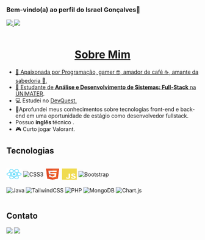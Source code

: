 ### Bem-vindo(a) ao perfil do Israel Gonçalves👋

<div>
   <a href="https://github.com/devemdobro">
   <img height="180em" src="https://github-readme-stats.vercel.app/api?username=israelkg&show_icons=true&theme=tokyonight&include_all_commits=true&count_private=true"/>
   <img height="180em" src="https://github-readme-stats.vercel.app/api/top-langs/?username=israelkg&layout=compact&langs_count=6&theme=tokyonight"/>
</div><br>

<h1 align="center"> Sobre Mim </h1>
<ul align="left">
   <li>🤠 Apaixonada por Programação, gamer 🤓, amador de café ☕, amante da sabedoria 📖.</li>
   <li>📓 Estudante de <strong>Análise e Desenvolvimento de Sistemas: Full-Stack</strong> na <a href="https://www.materdei.edu.br/pt" target="_blank" >UNIMATER</a>. </li>
   <li>💻 Estudei no <a href="https://github.com/devemdobro" target="_blank">DevQuest.</a></li>
   <li>🚀Aprofundei meus conhecimentos sobre tecnologias front-end e back-end em uma oportunidade de estágio como desenvolvedor fullstack.</li>
   <li> Possuo <strong> inglês </strong> técnico .</li>
  <li>🎮 Curto jogar Valorant.</li>
  </ul>
    
## Tecnologias

<div style="display: inline_block"><br>
  <img align="center" alt="React" height="30" width="40" src="https://raw.githubusercontent.com/devicons/devicon/master/icons/react/react-original.svg">
  <img align="center" alt="CSS3" height="30" width="40" src="https://cdn.jsdelivr.net/gh/devicons/devicon/icons/css3/css3-original.svg">
  <img align="center" alt="HTML" height="30" width="40" src="https://raw.githubusercontent.com/devicons/devicon/master/icons/html5/html5-original.svg">
  <img align="center" alt="JavaScript" height="30" width="40" src="https://raw.githubusercontent.com/devicons/devicon/master/icons/javascript/javascript-plain.svg">
  <img align="center" alt="Bootstrap" height="30" width="40" src="https://cdn.jsdelivr.net/gh/devicons/devicon/icons/bootstrap/bootstrap-original.svg">
</div>

<div style="display: inline_block"><br>
  <img align="center" alt="Java" height="30" width="40" src="https://cdn.jsdelivr.net/gh/devicons/devicon/icons/java/java-original.svg">
  <img align="center" alt="TailwindCSS" height="30" width="40" src="https://cdn.jsdelivr.net/gh/devicons/devicon/icons/tailwindcss/tailwindcss-original.svg">
  <img align="center" alt="PHP" height="30" width="40" src="https://cdn.jsdelivr.net/gh/devicons/devicon/icons/php/php-original.svg">
  <img align="center" alt="MongoDB" height="30" width="40" src="https://cdn.jsdelivr.net/gh/devicons/devicon/icons/mongodb/mongodb-original.svg"> 
  <img align="center" alt="Chart.js" height="30" width="40" src="https://www.chartjs.org/media/logo-title.svg">
</div><br>


## Contato
<div> 
  <a href = "mailto:israeldev.net@gmail.com"><img src="https://img.shields.io/badge/-Gmail-%23333?style=for-the-badge&logo=gmail&logoColor=white" target="_blank"></a>
  <a href="https://www.linkedin.com/in/israel-gon%C3%A7alves-medeiros/" target="_blank"><img src="https://img.shields.io/badge/-LinkedIn-%230077B5?style=for-the-badge&logo=linkedin&logoColor=white" target="_blank"></a>
</div>




